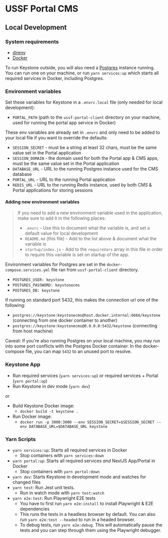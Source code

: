 # USSF Portal CMS

## Local Development

### System requirements

- [direnv](https://direnv.net/docs/hook.html)
- [Docker](https://www.docker.com/products/docker-desktop)

To run Keystone outside, you will also need a [Postgres](https://www.postgresql.org/download/) instance running. You can run one on your machine, or run `yarn services:up` which starts all required services in Docker, including Postgres.

### Environment variables

Set these variables for Keystone in a `.envrc.local` file (only needed for local development):

- `PORTAL_PATH` (path to the `ussf-portal-client` directory on your machine, used for running the portal app service in Docker)

These env variables are already set in `.envrc` and only need to be added to your local file if you want to override the defaults:

- `SESSION_SECRET` - must be a string at least 32 chars, must be the same value set in the Portal application
- `SESSION_DOMAIN` - the domain used for both the Portal app & CMS apps, must be the same value set in the Portal application
- `DATABASE_URL` - URL to the running Postgres instance used for the CMS database
- `PORTAL_URL` - URL to the running Portal application
- `REDIS_URL` - URL to the running Redis instance, used by both CMS & Portal applications for storing sessions

#### Adding new environment variables

> If you need to add a new environment variable used in the application, make sure to add it in the following places:
>
> - `.envrc` - Use this to document what the variable is, and set a default value for local development
> - `README.md` (this file) - Add to the list above & document what the variable is
> - `startup/index.js` - Add to the `requireVars` array in this file in order to require this variable is set on startup of the app.

Environment variables for Postgres are set in the `docker-compose.services.yml` file ran from `ussf-portal-client` directory.

- `POSTGRES_USER: keystone`
- `POSTGRES_PASSWORD: keystonecms`
- `POSTGRES_DB: keystone`

If running on standard port 5432, this makes the connection url one of the following:

- `postgres://keystone:keystonecms@host.docker.internal:6666/keystone` (connecting from one docker container to another)
- `postgres://keystone:keystonecms@0.0.0.0:5432/keystone` (connecting from host machine)

Caveat: If you're also running Postgres on your local machine, you may run into some port conflicts with the Postgres Docker container. In the docker-compose file, you can map `5432` to an unused port to resolve.

### Keystone App

- Run required services (`yarn services:up`) or required services + Portal (`yarn portal:up`)
- Run Keystone in dev mode (`yarn dev`)

_or_

- Build Keystone Docker image:
  - `docker build -t keystone .`
- Run Docker image:
  - `docker run -p 3000:3000 --env SESSION_SECRET=$SESSION_SECRET --env DATABASE_URL=$DATABASE_URL keystone`

### Yarn Scripts

- `yarn services:up`: Starts all required services in Docker
  - Stop containers with `yarn services:down`
- `yarn portal:up`: Starts all required services _and_ NextJS App/Portal in Docker
  - Stop containers with `yarn portal:down`
- `yarn dev`: Starts Keystone in development mode and watches for changed files
- `yarn test`: Run Jest unit tests.
  - Run in watch mode with `yarn test:watch`
- `yarn e2e:test`: Run Playwright E2E tests
  - You have to first run `yarn e2e:install` to install Playwright & E2E dependencies
  - This runs the tests in a headless browser by default. You can also run `yarn e2e:test --headed` to run in a headed browser.
  - To debug tests, run `yarn e2e:debug`. This will automatically pause the tests and you can step through them using the Playwright debugger.
